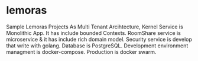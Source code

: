 # lemoras
Sample Lemoras Projects As Multi Tenant Arcihtecture, Kernel Service is Monolithic App. It has include bounded Contexts. RoomShare service is microservice & it has include rich domain model. Security service is develop that write with golang. Database is PostgreSQL. Development environment managment is docker-compose. Production is docker swarm. 